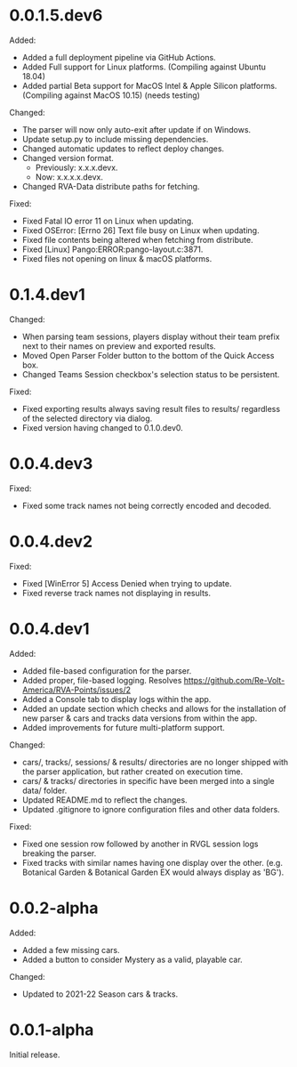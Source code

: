 0.0.1.5.dev6
===
Added:
- Added a full deployment pipeline via GitHub Actions.
- Added Full support for Linux platforms. (Compiling against Ubuntu 18.04)
- Added partial Beta support for MacOS Intel & Apple Silicon platforms. (Compiling against MacOS 10.15) (needs testing)

Changed:
- The parser will now only auto-exit after update if on Windows.
- Update setup.py to include missing dependencies.
- Changed automatic updates to reflect deploy changes.
- Changed version format.
  - Previously: x.x.x.devx.
  - Now: x.x.x.x.devx.
- Changed RVA-Data distribute paths for fetching.

Fixed:
- Fixed Fatal IO error 11 on Linux when updating.
- Fixed OSError: [Errno 26] Text file busy on Linux when updating.
- Fixed file contents being altered when fetching from distribute.
- Fixed [Linux] Pango:ERROR:pango-layout.c:3871.
- Fixed files not opening on linux & macOS platforms.

0.1.4.dev1
===
Changed:
- When parsing team sessions, players display without their team prefix next to their names on preview and exported results.
- Moved Open Parser Folder button to the bottom of the Quick Access box.
- Changed Teams Session checkbox's selection status to be persistent.

Fixed:
- Fixed exporting results always saving result files to results/ regardless of the selected directory via dialog.
- Fixed version having changed to 0.1.0.dev0.

0.0.4.dev3
===
Fixed:
- Fixed some track names not being correctly encoded and decoded.

0.0.4.dev2
===
Fixed:
- Fixed [WinError 5] Access Denied when trying to update.
- Fixed reverse track names not displaying in results.

0.0.4.dev1
===
Added:
- Added file-based configuration for the parser.
- Added proper, file-based logging. Resolves https://github.com/Re-Volt-America/RVA-Points/issues/2
- Added a Console tab to display logs within the app.
- Added an update section which checks and allows for the installation of new parser & cars and tracks data versions from within the app.
- Added improvements for future multi-platform support.

Changed:
- cars/, tracks/, sessions/ & results/ directories are no longer shipped with the parser application, but rather created on execution time.
- cars/ & tracks/ directories in specific have been merged into a single data/ folder.
- Updated README.md to reflect the changes.
- Updated .gitignore to ignore configuration files and other data folders.

Fixed:
- Fixed one session row followed by another in RVGL session logs breaking the parser.
- Fixed tracks with similar names having one display over the other. (e.g. Botanical Garden & Botanical Garden EX would always display as 'BG').

0.0.2-alpha
===
Added:
- Added a few missing cars.
- Added a button to consider Mystery as a valid, playable car.

Changed:
- Updated to 2021-22 Season cars & tracks.

0.0.1-alpha
===
Initial release.
